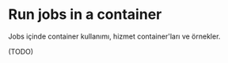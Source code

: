 # Run jobs in a container

Jobs içinde container kullanımı, hizmet container'ları ve örnekler.

(TODO)
